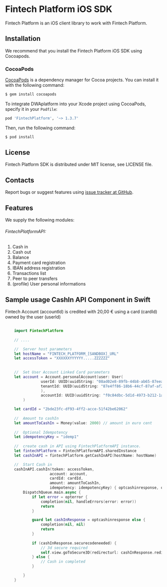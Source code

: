 Fintech Platform iOS SDK
=================================================
Fintech Platform is an iOS client library to work with Fintech Platform.

Installation
-------------------------------------------------
We recommend that you install the Fintech Platform iOS SDK using Cocoapods.

### CocoaPods

[CocoaPods](http://cocoapods.org) is a dependency manager for Cocoa projects. You can install it with the following command:

```bash
$ gem install cocoapods
```

To integrate DWAplatform into your Xcode project using CocoaPods, specify it in your `Podfile`:

```ruby
pod 'FintechPlatform', '~> 1.3.7'
```

Then, run the following command:

```bash
$ pod install
```



License
-------------------------------------------------
Fintech Platform SDK is distributed under MIT license, see LICENSE file.


Contacts
-------------------------------------------------
Report bugs or suggest features using
[issue tracker at GitHub](https://github.com/DWAplatform/dwaplatform-sdk-ios).

Features
-------------------------------------------------
We supply the following modules:

###### FintechPlatformAPI:

1. Cash in 
2. Cash out
3. Balance
4. Payment card registration
5. IBAN address registration
6. Transactions list
7. Peer to peer transfers
8. (profile) User personal informations

Sample usage CashIn API Component in Swift
-------------------------------------------------

Fintech Account (accountId) is credited with 20,00 € using a card (cardId) owned by the user (userId)
``` swift
    
    import FintechPlatform
    
    // ....

    //  Server host parameters
    let hostName = "FINTECH_PLATFORM_[SANDBOX]_URL"
    let accessToken = "XXXXXXYYYYYY.....ZZZZZZ"
    
    
    //  Set User Account Linked Card parameters
    let account = Account.personalAccount(user: User(
                userId: UUID(uuidString: "08ad02e8-89fb-44b8-ab65-87eea175adc2")!, 
                tenantId: UUID(uuidString: "87e4ff86-18b6-44cf-87af-af2411ab68c5")!
                ), 
                accountId: UUID(uuidString: "f0c84dbc-5d1d-4973-b212-1ac2cd34e5c3")!
        )

    let cardId = "2bde23fc-df93-4ff2-acce-51f42be62062"
    
    //  Amount to cashIn
    let amountToCashIn = Money(value: 2000) // amount in euro cent
    
    //  Optional Idempotency
    let idempotencyKey = "idemp1"
    
    //  create cash in API using FintechPlatformAPI instance.
    let fintechPlatform = FintechPlatformAPI.sharedInstance
    let cashInAPI = fintechPlatform.getCashInAPI(hostName: hostName)

    //  Start Cash in
    cashInAPI.cashIn(token: accessToken,
	                account: account,
	                cardId: cardId,
	                amount: amountToCashIn,
	                idempotency: idempotencyKey) { optcashinresponse, opterror in
        DispatchQueue.main.async {
            if let error = opterror {
                completion(nil, handleErrors(error: error))
                return
            }

            guard let cashInResponse = optcashinresponse else {
                completion(nil, nil)
                return
            }
        
            if (cashInResponse.securecodeneeded) {
                // 3d secure required
                self.view.goToSecure3D(redirecturl: cashInResponse.redirecturl ?? "")
            } else {
                // Cash in completed
            }

        }
    }

```

